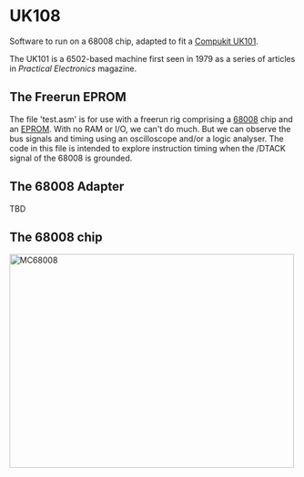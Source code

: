 # UK108

Software to run on a 68008 chip, adapted to fit a
[Compukit UK101](https://en.wikipedia.org/wiki/Compukit_UK101 "Wikipedia: Compukit UK101").

The UK101 is a 6502-based machine first seen in 1979 as a series of
articles in _Practical Electronics_ magazine.

## The Freerun EPROM

The file 'test.asm' is for use with a freerun rig comprising a
[68008](https://en.wikipedia.org/wiki/Motorola_68008 "Wikipedia: Motorola 68008")
chip and an
[EPROM](https://en.wikipedia.org/wiki/EPROM "Wikipedia: EPROM").
With no RAM or I/O, we can't do much.
But we can observe the bus signals and timing using an oscilloscope
and/or a logic analyser.
The code in this file is intended to explore instruction timing when
the /DTACK signal of the 68008 is grounded.

## The 68008 Adapter

TBD

## The 68008 chip

<a data-flickr-embed="true"  href="https://www.flickr.com/photos/anachrocomputer/32266422976/" title="MC68008"><img src="https://c1.staticflickr.com/1/600/32266422976_3e35c6237a.jpg" width="500" height="375" alt="MC68008"></a><script async src="//embedr.flickr.com/assets/client-code.js" charset="utf-8"></script>

